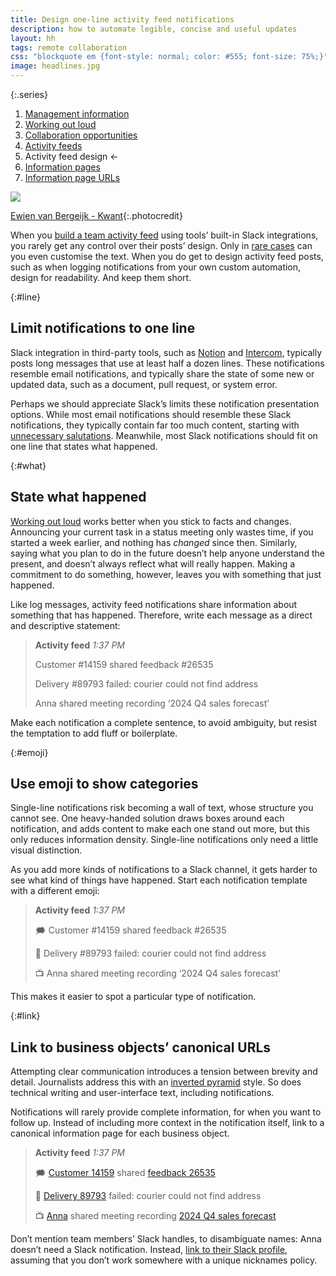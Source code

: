 ```yaml
---
title: Design one-line activity feed notifications
description: how to automate legible, concise and useful updates
layout: hh
tags: remote collaboration
css: "blockquote em {font-style: normal; color: #555; font-size: 75%;}"
image: headlines.jpg
---
```


{:.series}
1. [Management information](management-information)
2. [Working out loud](work-out-loud)
3. [Collaboration opportunities](collaboration-opportunities)
4. [Activity feeds](activity-feed)
5. Activity feed design ←
6. [Information pages](information-pages)
7. [Information page URLs](information-page-urls)

![](headlines.jpg)

[Ewien van Bergeijk - Kwant](https://unsplash.com/photos/JWRFUKfGWSk){:.photocredit}

When you [build a team activity feed](activity-feed) using tools’ built-in Slack integrations,
you rarely get any control over their posts’ design.
Only in [rare cases](https://tally.so/help/slack-integration#e4eedb694aa845ec9b63bf879dbed9d1)
can you even customise the text.
When you do get to design activity feed posts,
such as when logging notifications from your own custom automation,
design for readability.
And keep them short.

{:#line}
## Limit notifications to one line

Slack integration in third-party tools, such as 
[Notion](https://www.notion.so/integrations/slack) and 
[Intercom](https://clearfeed.ai/how-to/configure-slack-for-intercom),
typically posts long messages that use at least half a dozen lines.
These notifications resemble email notifications, and typically share the state of some new or updated data, such as a document, pull request, or system error.

Perhaps we should appreciate Slack’s limits these notification presentation options.
While most email notifications should resemble these Slack notifications,
they typically contain far too much content,
starting with [unnecessary salutations](omit-notification-salutations).
Meanwhile, most Slack notifications should fit on one line that states what happened.

{:#what}
## State what happened

[Working out loud](work-out-loud) works better when you stick to facts and changes.
Announcing your current task in a status meeting only wastes time,
if you started a week earlier, and nothing has _changed_ since then.
Similarly, saying what you plan to do in the future doesn’t help anyone understand the present,
and doesn’t always reflect what will really happen.
Making a commitment to do something, however, leaves you with something that just happened.

Like log messages, activity feed notifications share information about something that has happened.
Therefore, write each message as a direct and descriptive statement:

> **Activity feed** _1:37 PM_
> 
> Customer #14159 shared feedback #26535
> 
> Delivery #89793 failed: courier could not find address
> 
> Anna shared meeting recording ‘2024 Q4 sales forecast’

Make each notification a complete sentence, to avoid ambiguity,
but resist the temptation to add fluff or boilerplate.

{:#emoji}
## Use emoji to show categories

Single-line notifications risk becoming a wall of text, whose structure you cannot see.
One heavy-handed solution draws boxes around each notification,
and adds content to make each one stand out more,
but this only reduces information density.
Single-line notifications only need a little visual distinction.

As you add more kinds of notifications to a Slack channel,
it gets harder to see what kind of things have happened.
Start each notification template with a different emoji:

> **Activity feed** _1:37 PM_
> 
> 🗯️ Customer #14159 shared feedback #26535
> 
> 🚚 Delivery #89793 failed: courier could not find address
> 
> 📺 Anna shared meeting recording ‘2024 Q4 sales forecast’

This makes it easier to spot a particular type of notification.

{:#link}
## Link to business objects’ canonical URLs

Attempting clear communication introduces a tension between brevity and detail.
Journalists address this with an [inverted pyramid](https://en.wikipedia.org/wiki/Inverted_pyramid_(journalism)) style.
So does technical writing and user-interface text, including notifications.

Notifications will rarely provide complete information, for when you want to follow up.
Instead of including more context in the notification itself, link to a canonical information page for each business object.

> **Activity feed** _1:37 PM_
> 
> 🗯️ [Customer 14159](http://example.com/customer/14159) shared [feedback 26535](http://example.com/feedback/26535)
> 
> 🚚 [Delivery 89793](http://example.com/feedback/89793) failed: courier could not find address
> 
> 📺 [Anna](https://example.slack.com/team/U023846FFFF) shared meeting recording [2024 Q4 sales forecast](http://example.com/file/pqUOSepEvPe3CWyvx0cbog)

Don’t mention team members’ Slack handles, to disambiguate names:
Anna doesn’t need a Slack notification.
Instead, [link to their Slack profile](https://slack.com/intl/en-gb/help/articles/360003827751),
assuming that you don’t work somewhere with a unique nicknames policy.
